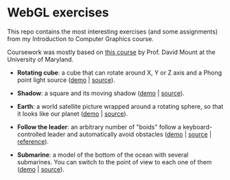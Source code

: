 # WebGL exercises

This repo contains the most interesting exercises (and some assignments) from my Introduction to Computer Graphics course.


Coursework was mostly based on [this course](https://www.cs.umd.edu/~mount/427/) by Prof. David Mount at the University of Maryland.


* **Rotating cube**: a cube that can rotate around X, Y or Z axis and a Phong point light source ([demo](https://vitortterra.github.io/webgl-exercises/rotating-cube) | [source](https://github.com/vitortterra/webgl-exercises/tree/main/rotating-cube)).

* **Shadow**: a square and its moving shadow  ([demo](https://vitortterra.github.io/webgl-exercises/shadow) | [source](https://github.com/vitortterra/webgl-exercises/tree/main/shadow)).

* **Earth**: a world satellite picture wrapped around a rotating sphere, so that it looks like our planet  ([demo](https://vitortterra.github.io/webgl-exercises/earth) | [source](https://github.com/vitortterra/webgl-exercises/tree/main/earth)).

* **Follow the leader**: an arbitrary number of "boids" follow a keyboard-controlled
leader and automatically avoid obstacles ([demo](https://vitortterra.github.io/webgl-exercises/follow-the-leader) | [source](https://github.com/vitortterra/webgl-exercises/tree/main/follow-the-leader) | [reference](https://www.red3d.com/cwr/boids/)).

* **Submarine**: a model of the bottom of the ocean with several submarines. You can switch
to the point of view to each one of them  ([demo](https://vitortterra.github.io/webgl-exercises/submarine) | [source](https://github.com/vitortterra/webgl-exercises/tree/main/submarine)).
